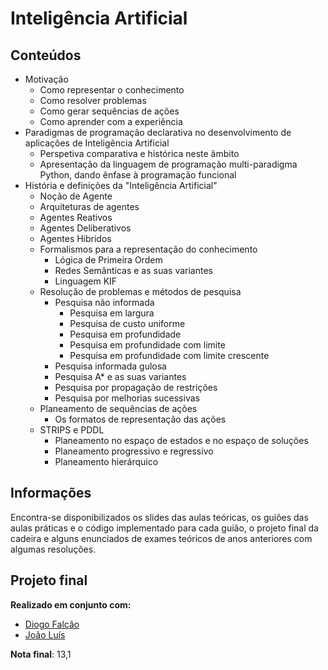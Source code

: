 # Inteligência Artificial

## Conteúdos

- Motivação
    - Como representar o conhecimento
    - Como resolver problemas
    - Como gerar sequências de ações
    - Como aprender com a experiência
- Paradigmas de programação declarativa no desenvolvimento de aplicações de Inteligência Artificial
    - Perspetiva comparativa e histórica neste âmbito
    - Apresentação da linguagem de programação multi-paradigma Python, dando ênfase à programação funcional
- História e definições da "Inteligência Artificial"
    - Noção de Agente
    - Arquiteturas de agentes
    - Agentes Reativos
    - Agentes Deliberativos
    - Agentes Hibridos
    - Formalismos para a representação do conhecimento
        - Lógica de Primeira Ordem
        - Redes Semânticas e as suas variantes
        - Linguagem KIF
    - Resolução de problemas e métodos de pesquisa
        - Pesquisa não informada
            - Pesquisa em largura
            - Pesquisa de custo uniforme
            - Pesquisa em profundidade
            - Pesquisa em profundidade com limite
            - Pesquisa em profundidade com limite crescente
        - Pesquisa informada gulosa
        - Pesquisa A* e as suas variantes
        - Pesquisa por propagação de restrições
        - Pesquisa por melhorias sucessivas
    - Planeamento de sequências de ações
        - Os formatos de representação das ações
    - STRIPS e PDDL
        - Planeamento no espaço de estados e no espaço de soluções
        - Planeamento progressivo e regressivo
        - Planeamento hierárquico

## Informações 

Encontra-se disponibilizados os slides das aulas teóricas, os guiões das aulas práticas e o código implementado para cada guião, o projeto final da cadeira e alguns enunciados de exames teóricos de anos anteriores com algumas resoluções.

## Projeto final

__Realizado em conjunto com:__
- [Diogo Falcão](https://github.com/falcaodiogo)
- [João Luís](https://github.com/jnluis)

__Nota final__: 13,1
